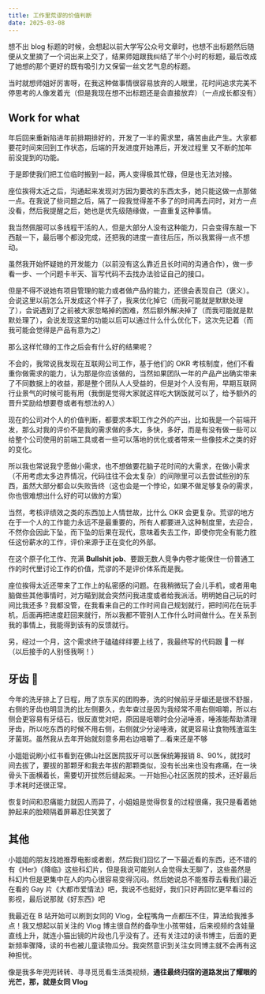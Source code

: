 ```yaml
---
title: 工作里荒谬的价值判断
date: 2025-03-08
---
```


想不出 blog 标题的时候，会想起以前大学写公众号文章时，也想不出标题然后随便从文里摘了一个词出来上交了，结果师姐跟我纠结了半个小时的标题，最后改成了她想的那个更好的既有吸引力又保留一丝文艺气息的标题。

当时就想师姐好厉害呀，在我这种做事情很容易放弃的人眼里，花时间追求完美不停思考的人像发着光（但是我现在想不出标题还是会直接放弃）（一点成长都没有）

## Work for what

年后回来重新陷进年前排期排好的，开发了一半的需求里，痛苦由此产生。大家都要花时间来回到工作状态，后端的开发进度开始滞后，开发过程里 又不断的加年前没提到的功能。

于是即使我们把工位临时搬到一起，两人变得极其忙碌，但是也无法对接。

座位挨得太近之后，沟通起来发现对方因为要改的东西太多，她只能这做一点那做一点。在我说了些问题之后，隔了一段我觉得差不多了的时间再去问时，对方一点没看，然后我提醒之后，她也是优先级随缘做，一直重复这种事情。

我当然佩服可以多线程干活的人，但是大部分人没有这种能力，只会变得东敲一下西敲一下，最后哪个都没完成，还把我的进度一直往后压，所以我累得一点不想动。

虽然我开始怀疑她的开发能力（以前没有这么靠近且长时间的沟通合作），做一步看一步、一个问题卡半天、盲写代码不去找办法验证自己的接口。

但是不得不说她有项目管理的能力或者做产品的能力，还很会表现自己（褒义）。会说这里以前怎么开发成这个样子了，我来优化掉它（而我可能就是默默处理了），会说遇到了之前被大家忽略掉的困难，然后额外解决掉了（而我可能就是默默处理了），会说发现这里的功能以后可以通过什么什么优化下，这次先记着（而我可能会觉得是产品有意为之）

那么这样忙碌的工作之后会有什么好的结果呢？

不会的，我常说我发现在互联网公司工作，基于他们的 OKR 考核制度，他们不看重你做需求的能力，认为那是你应该做的，当然如果团队一年的产品产出确实带来了不同数据上的收益，那是整个团队人人受益的，但是对个人没有用，早期互联网行业景气的时候可能有用（我倒是觉得大家就这样吃大锅饭就可以了，给予额外的晋升奖励给想要卷或者有想法的人）

现在的公司对个人的价值判断，都要求本职工作之外的产出，比如我是一个前端开发，那么对我的评价不是我的需求做的多大，多快，多好，而是有没有做一些可以给整个公司使用的前端工具或者一些可以落地的优化或者带来一些像技术之类的好的变化。

所以我也常说我宁愿做小需求，也不想做要花脑子花时间的大需求，在做小需求（不用考虑太多边界情况，代码往往不会太复杂）的间隙里可以去尝试些别的东西，虽然大部分都会以失败告终（这也会是一个悖论，如果不做足够复杂的需求，你也很难想出什么好的可以做的方案）

当然，考核评绩效之类的东西加上人情世故，比什么 OKR 会更复杂。荒谬的地方在于一个人的工作能力永远不是最重要的，所有人都要进入这种制度里，去迎合，不然你会因此下坠，而下坠的后果在现代，意味着失去工作，即使你完全有能力胜任这份薪水的工作，评价来源于正在变化的外部。

在这个原子化工作、充满 **Bullshit job**、要跟无数人竞争内卷才能保住一份普通工作的时代里讨论工作的价值，荒谬的不是评价体系而是我。

座位挨得太近还带来了工作上的私密感的问题。在我稍微玩了会儿手机，或者用电脑做些其他事情时，对方瞄到就会突然问我进度或者给我派活。明明她自己玩的时间比我还多？我都没管，在我看来自己的工作时间自己规划就行，把时间花在玩手机，后面再把进度赶回来就行，所以我都不管别人工作什么时间做什么。在关系到我的事情上，我能得到该有的反馈就行。

另，经过一个月，这个需求终于磕磕绊绊要上线了，我最终写的代码跟 💩 一样（以后接手的人别怪我啊！）

## 牙齿 🦷

今年的洗牙排上了日程，用了京东买的团购券，洗的时候前牙牙龈还是很不舒服，右侧的牙齿也明显洗的比左侧要久，去年查过是因为我经常不用右侧咀嚼，所以右侧会更容易有牙结石，很反直觉对吧，原因是咀嚼时会分泌唾液，唾液能帮助清理牙齿，所以吃东西的时候不用右侧，右侧就少分泌唾液，就更容易让食物残渣滋生牙菌斑。虽然我从去年开始就刻意多用右边咀嚼了…看来还是不够

小姐姐说刷小红书看到在佛山社区医院拔牙可以医保统筹报销 8、90%，就找时间去拔了，要拔的那颗牙和我去年拔的那颗类似，没有长出来也没有疼痛，在一块骨头下面横着长，需要切开拔然后缝起来。一开始担心社区医院的技术，还好最后手术耗时还很正常。

恢复时间和忍痛能力就因人而异了，小姐姐是觉得恢复的过程很痛，我只是看着她肿起来的脸颊隔着屏幕忍住笑罢了

## 其他

小姐姐的朋友找她推荐电影或者剧，然后我们回忆了一下最近看的东西，还不错的有《Her》《降临》这些科幻片，但是我说可能别人会觉得太无聊了，这些虽然是科幻片但是更集中在人的内心很容易变得沉闷。然后她说总不能推荐去看我们最近在看的 Gay 片《大都市爱情法》吧，我说不也挺好，我们只好再回忆更早看过的影视，最后说那就《好东西》吧

我最近在 B 站开始可以刷到女同的 Vlog，全程嘴角一点都压不住，算法给我推多点！我又想起以前关注的 Vlog 博主很自然的备孕生小孩带娃，后来视频的含娃量直线上升，就连小猫出镜的片段也几乎没有了。还有关注过的读书博主，后面的更新频率骤降，读的书也被儿童读物瓜分。我突然意识到关注女同博主就不会再有这种担忧。

像是我多年兜兜转转、寻寻觅觅看生活类视频，**通往最终归宿的道路发出了耀眼的光芒，那，就是女同 Vlog**
